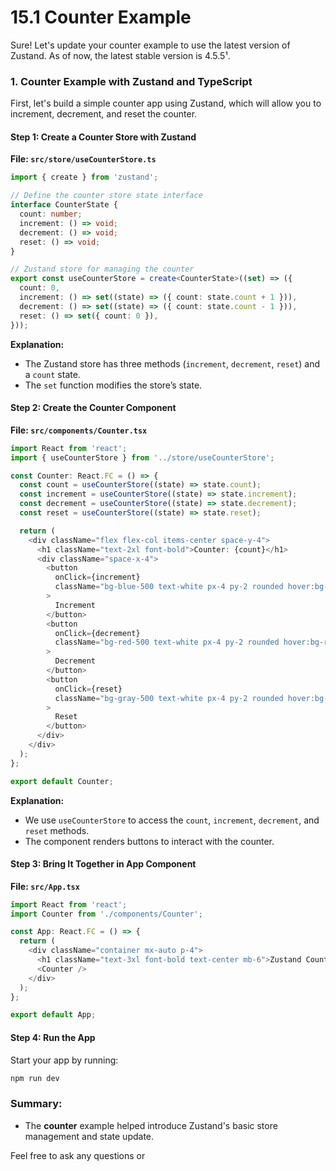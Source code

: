 # 15.1 Counter Example

Sure! Let's update your counter example to use the latest version of Zustand. As of now, the latest stable version is 4.5.5¹.

### 1. Counter Example with Zustand and TypeScript

First, let's build a simple counter app using Zustand, which will allow you to increment, decrement, and reset the counter.

#### Step 1: Create a Counter Store with Zustand

**File: `src/store/useCounterStore.ts`**

```typescript
import { create } from 'zustand';

// Define the counter store state interface
interface CounterState {
  count: number;
  increment: () => void;
  decrement: () => void;
  reset: () => void;
}

// Zustand store for managing the counter
export const useCounterStore = create<CounterState>((set) => ({
  count: 0,
  increment: () => set((state) => ({ count: state.count + 1 })),
  decrement: () => set((state) => ({ count: state.count - 1 })),
  reset: () => set({ count: 0 }),
}));
```

**Explanation:**

- The Zustand store has three methods (`increment`, `decrement`, `reset`) and a `count` state.
- The `set` function modifies the store’s state.

#### Step 2: Create the Counter Component

**File: `src/components/Counter.tsx`**

```typescript
import React from 'react';
import { useCounterStore } from '../store/useCounterStore';

const Counter: React.FC = () => {
  const count = useCounterStore((state) => state.count);
  const increment = useCounterStore((state) => state.increment);
  const decrement = useCounterStore((state) => state.decrement);
  const reset = useCounterStore((state) => state.reset);

  return (
    <div className="flex flex-col items-center space-y-4">
      <h1 className="text-2xl font-bold">Counter: {count}</h1>
      <div className="space-x-4">
        <button
          onClick={increment}
          className="bg-blue-500 text-white px-4 py-2 rounded hover:bg-blue-600"
        >
          Increment
        </button>
        <button
          onClick={decrement}
          className="bg-red-500 text-white px-4 py-2 rounded hover:bg-red-600"
        >
          Decrement
        </button>
        <button
          onClick={reset}
          className="bg-gray-500 text-white px-4 py-2 rounded hover:bg-gray-600"
        >
          Reset
        </button>
      </div>
    </div>
  );
};

export default Counter;
```

**Explanation:**

- We use `useCounterStore` to access the `count`, `increment`, `decrement`, and `reset` methods.
- The component renders buttons to interact with the counter.

#### Step 3: Bring It Together in App Component

**File: `src/App.tsx`**

```typescript
import React from 'react';
import Counter from './components/Counter';

const App: React.FC = () => {
  return (
    <div className="container mx-auto p-4">
      <h1 className="text-3xl font-bold text-center mb-6">Zustand Counter App</h1>
      <Counter />
    </div>
  );
};

export default App;
```

#### Step 4: Run the App

Start your app by running:

```bash
npm run dev
```


### Summary:
- The **counter** example helped introduce Zustand's basic store management and state update.

Feel free to ask any questions or